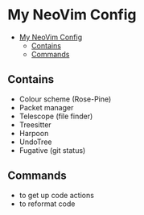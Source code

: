 # My NeoVim Config

<!--toc:start-->
- [My NeoVim Config](#my-neovim-config)
  - [Contains](#contains)
  - [Commands](#commands)
<!--toc:end-->

## Contains
- Colour scheme (Rose-Pine)
- Packet manager 
- Telescope (file finder)
- Treesitter
- Harpoon
- UndoTree
- Fugative (git status)

## Commands 
- <F4> to get up code actions
- <F3> to reformat code
